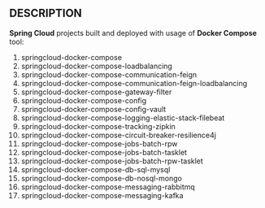 DESCRIPTION
-----------

**Spring Cloud** projects built and deployed with usage of **Docker Compose** tool:
1. springcloud-docker-compose
1. springcloud-docker-compose-loadbalancing
1. springcloud-docker-compose-communication-feign
1. springcloud-docker-compose-communication-feign-loadbalancing
1. springcloud-docker-compose-gateway-filter
1. springcloud-docker-compose-config
1. springcloud-docker-compose-config-vault
1. springcloud-docker-compose-logging-elastic-stack-filebeat
1. springcloud-docker-compose-tracking-zipkin
1. springcloud-docker-compose-circuit-breaker-resilience4j
1. springcloud-docker-compose-jobs-batch-rpw
1. springcloud-docker-compose-jobs-batch-tasklet
1. springcloud-docker-compose-jobs-batch-rpw-tasklet
1. springcloud-docker-compose-db-sql-mysql
1. springcloud-docker-compose-db-nosql-mongo
1. springcloud-docker-compose-messaging-rabbitmq
1. springcloud-docker-compose-messaging-kafka